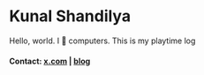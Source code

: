 # Kunal Shandilya
Hello, world. I 💙 computers. This is my playtime log

#### Contact: [x.com](https://x.com/5handilya) | [blog](https://sha1512.pages.dev)
